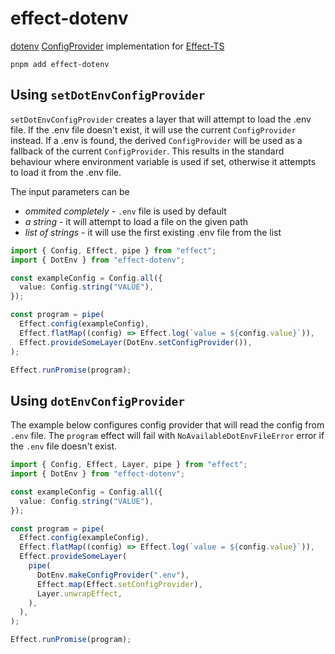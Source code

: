 # effect-dotenv

[dotenv](https://github.com/motdotla/dotenv) [ConfigProvider](https://effect-ts.github.io/io/modules/ConfigProvider.ts.html) implementation for [Effect-TS](https://github.com/Effect-TS)

```
pnpm add effect-dotenv
```

## Using `setDotEnvConfigProvider`

`setDotEnvConfigProvider` creates a layer that will attempt to load
the .env file. If the .env file doesn't exist, it will use the current
`ConfigProvider` instead. If a .env is found, the derived `ConfigProvider`
will be used as a fallback of the current `ConfigProvider`. This results
in the standard behaviour where environment variable is used if set,
otherwise it attempts to load it from the .env file.

The input parameters can be

- _ommited completely_ - `.env` file is used by default
- _a string_ - it will attempt to load a file on the given path
- _list of strings_ - it will use the first existing .env file from the list

```ts
import { Config, Effect, pipe } from "effect";
import { DotEnv } from "effect-dotenv";

const exampleConfig = Config.all({
  value: Config.string("VALUE"),
});

const program = pipe(
  Effect.config(exampleConfig),
  Effect.flatMap((config) => Effect.log(`value = ${config.value}`)),
  Effect.provideSomeLayer(DotEnv.setConfigProvider()),
);

Effect.runPromise(program);
```

## Using `dotEnvConfigProvider`

The example below configures config provider that will read the config
from `.env` file. The `program` effect will fail with `NoAvailableDotEnvFileError`
error if the `.env` file doesn't exist.

```ts
import { Config, Effect, Layer, pipe } from "effect";
import { DotEnv } from "effect-dotenv";

const exampleConfig = Config.all({
  value: Config.string("VALUE"),
});

const program = pipe(
  Effect.config(exampleConfig),
  Effect.flatMap((config) => Effect.log(`value = ${config.value}`)),
  Effect.provideSomeLayer(
    pipe(
      DotEnv.makeConfigProvider(".env"),
      Effect.map(Effect.setConfigProvider),
      Layer.unwrapEffect,
    ),
  ),
);

Effect.runPromise(program);
```

